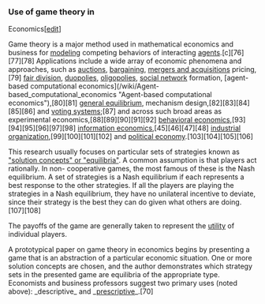 ### Use of game theory in
Economics[[edit](/w/index.php?title=Game\_theory&action=edit&section=28 "Edit
section: Use of game theory in Economics")]

Game theory is a major method used in mathematical economics and business for
[modeling](/wiki/Economic\_model "Economic model") competing behaviors of
interacting [agents](/wiki/Agent\_\(economics\) "Agent
\(economics\)").[c][76][77][78] Applications include a wide array of economic
phenomena and approaches, such as [auctions](/wiki/Auction "Auction"),
[bargaining](/wiki/Bargaining "Bargaining"), [mergers and
acquisitions](/wiki/Mergers\_and\_acquisitions "Mergers and acquisitions")
pricing,[79] [fair division](/wiki/Fair\_division "Fair division"),
[duopolies](/wiki/Duopoly "Duopoly"), [oligopolies](/wiki/Oligopoly
"Oligopoly"), [social network](/wiki/Social\_network "Social network")
formation, [agent-based computational economics](/wiki/Agent-
based\_computational\_economics "Agent-based computational economics"),[80][81]
[general equilibrium](/wiki/General\_equilibrium "General equilibrium"),
mechanism design,[82][83][84][85][86] and [voting systems](/wiki/Voting\_system
"Voting system");[87] and across such broad areas as experimental
economics,[88][89][90][91][92] [behavioral
economics](/wiki/Behavioral\_game\_theory "Behavioral game
theory"),[93][94][95][96][97][98] [information
economics](/wiki/Information\_economics "Information
economics"),[45][46][47][48] [industrial
organization](/wiki/Industrial\_organization "Industrial
organization"),[99][100][101][102] and [political
economy](/wiki/Political\_economy "Political economy").[103][104][105][106]

This research usually focuses on particular sets of strategies known as
["solution concepts" or "equilibria"](/wiki/Solution\_concept "Solution
concept"). A common assumption is that players act rationally. In non-
cooperative games, the most famous of these is the Nash equilibrium. A set of
strategies is a Nash equilibrium if each represents a best response to the
other strategies. If all the players are playing the strategies in a Nash
equilibrium, they have no unilateral incentive to deviate, since their
strategy is the best they can do given what others are doing.[107][108]

The payoffs of the game are generally taken to represent the
[utility](/wiki/Utility "Utility") of individual players.

A prototypical paper on game theory in economics begins by presenting a game
that is an abstraction of a particular economic situation. One or more
solution concepts are chosen, and the author demonstrates which strategy sets
in the presented game are equilibria of the appropriate type. Economists and
business professors suggest two primary uses (noted above): \_descriptive\_ and
\_[prescriptive](/wiki/Decision\_theory#Normative\_and\_descriptive\_decision\_theory
"Decision theory")\_.[70]
